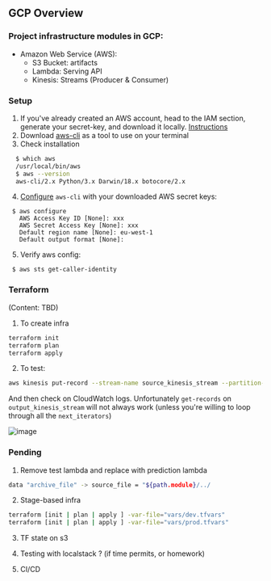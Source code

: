 ## GCP Overview

### Project infrastructure modules in GCP:
* Amazon Web Service (AWS):
    * S3 Bucket: artifacts
    * Lambda: Serving API
    * Kinesis: Streams (Producer & Consumer)

### Setup

1. If you've already created an AWS account, head to the IAM section, generate your secret-key, and download it locally. 
[Instructions](https://docs.aws.amazon.com/cli/latest/userguide/getting-started-prereqs.html)
2. Download [aws-cli](https://docs.aws.amazon.com/cli/latest/userguide/getting-started-install.html) as a tool to use on your terminal
3. Check installation
  ```bash
    $ which aws
    /usr/local/bin/aws 
    $ aws --version
    aws-cli/2.x Python/3.x Darwin/18.x botocore/2.x
  ```
4. [Configure]((https://docs.aws.amazon.com/cli/latest/userguide/getting-started-quickstart.html)) `aws-cli` with your downloaded AWS secret keys:
  ```shell
   $ aws configure
     AWS Access Key ID [None]: xxx
     AWS Secret Access Key [None]: xxx
     Default region name [None]: eu-west-1
     Default output format [None]:
  ```
5. Verify aws config:
  ```shell
   $ aws sts get-caller-identity
  ```
 
### Terraform

(Content: TBD)

1. To create infra
```bash
terraform init
terraform plan
terraform apply
```

2. To test:
```bash
aws kinesis put-record --stream-name source_kinesis_stream --partition-key 123 --data "Hello, this is a test."
```
And then check on CloudWatch logs. Unfortunately `get-records` on `output_kinesis_stream` will not always work
(unless you're willing to loop through all the `next_iterators`)

![image](cw_log_output.png)

### Pending

1. Remove test lambda and replace with prediction lambda
```bash
data "archive_file" -> source_file = "${path.module}/../
```

2. Stage-based infra
```bash
terraform [init | plan | apply ] -var-file="vars/dev.tfvars"
terraform [init | plan | apply ] -var-file="vars/prod.tfvars"
```

3. TF state on s3

4. Testing with localstack ? (if time permits, or homework)

5. CI/CD